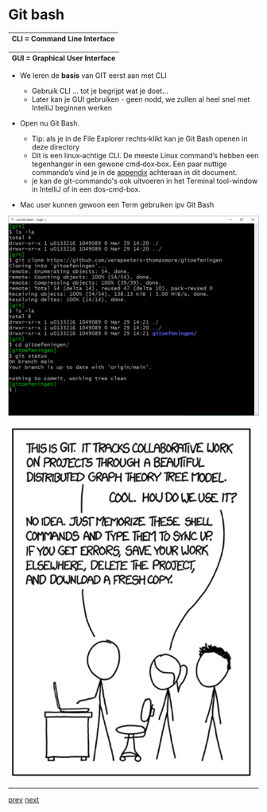 # Git bash

| CLI = Command Line Interface |
| --- |

| GUI = Graphical User Interface| 
| --- |


* We leren de **basis** van GIT eerst aan met CLI
  * Gebruik CLI … tot je begrijpt wat je doet…
  * Later kan je GUI gebruiken - geen nodd, we zullen al heel snel met IntelliJ beginnen werken 

* Open nu Git Bash.
  * Tip: als je in de File Explorer rechts‐klikt kan je Git Bash openen in deze
directory
  * Dit is een linux‐achtige CLI. De meeste Linux command’s hebben een
    tegenhanger in een gewone cmd‐dox‐box. Een paar nuttige commando’s vind
    je in de [appendix](../999_allerlei/linux_en_dos_commandos.md) achteraan in dit document.
  * je kan de  git-commando's ook uitvoeren in het Terminal tool-window in IntelliJ of in een dos-cmd-box.    
* Mac user kunnen gewoon een Term gebruiken ipv Git Bash     

![git bash](images/git_bash.png)

![this_is_git.png](images/this_is_git.png)


---
[prev](02_installeer_git.md)
[next](04_wat_is_een_git_repo.md)
